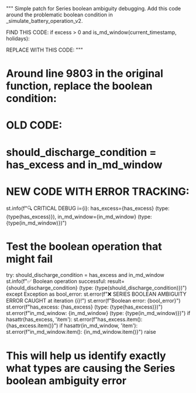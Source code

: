"""
Simple patch for Series boolean ambiguity debugging.
Add this code around the problematic boolean condition in _simulate_battery_operation_v2.

FIND THIS CODE:
    if excess > 0 and is_md_window(current_timestamp, holidays):

REPLACE WITH THIS CODE:
"""

# Around line 9803 in the original function, replace the boolean condition:

# OLD CODE:
# should_discharge_condition = has_excess and in_md_window

# NEW CODE WITH ERROR TRACKING:
st.info(f"🔍 CRITICAL DEBUG i={i}: has_excess={has_excess} (type: {type(has_excess)}), in_md_window={in_md_window} (type: {type(in_md_window)})")

# Test the boolean operation that might fail
try:
    should_discharge_condition = has_excess and in_md_window
    st.info(f"✅ Boolean operation successful: result={should_discharge_condition} (type: {type(should_discharge_condition)})")
except Exception as bool_error:
    st.error(f"❌ SERIES BOOLEAN AMBIGUITY ERROR CAUGHT at iteration {i}!")
    st.error(f"Boolean error: {bool_error}")
    st.error(f"has_excess: {has_excess} (type: {type(has_excess)})")  
    st.error(f"in_md_window: {in_md_window} (type: {type(in_md_window)})")
    if hasattr(has_excess, 'item'):
        st.error(f"has_excess.item(): {has_excess.item()}")
    if hasattr(in_md_window, 'item'):
        st.error(f"in_md_window.item(): {in_md_window.item()}")
    raise

# This will help us identify exactly what types are causing the Series boolean ambiguity error